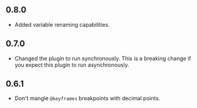## 0.8.0

* Added variable renaming capabilities.


## 0.7.0

* Changed the plugin to run synchronously. This is a breaking change if you
expect this plugin to run asynchronously.


## 0.6.1

* Don't mangle `@keyframes` breakpoints with decimal points.
